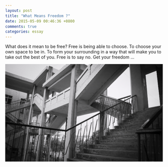 ```yaml
---
layout: post
title: "What Means Freedom ?"
date: 2015-05-09 00:46:36 +0800
comments: true
categories: essay
---
```


What does it mean to be free? Free is being able to choose. To choose your own space to be in. To form your surrounding in a way that will make you to take out the best of you. Free is to say no. Get your freedom ...

![images](/images/img_for_What_means_freedom/freedom.png)

